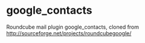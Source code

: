 google_contacts
===============

Roundcube mail plugin google_contacts, cloned from http://sourceforge.net/projects/roundcubegoogle/
